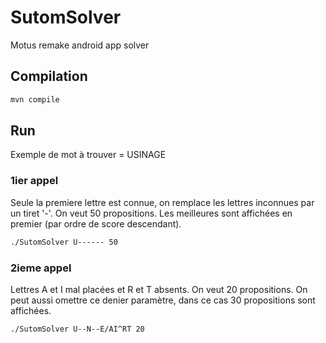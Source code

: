 # SutomSolver
Motus remake android app solver

## Compilation 

```bash
mvn compile
```

## Run

Exemple de mot à trouver = USINAGE

### 1ier appel
Seule la premiere lettre est connue, on remplace les lettres inconnues par un tiret '-'.
On veut 50 propositions. Les meilleures sont affichées en premier (par ordre de score descendant).

```bash
./SutomSolver U------ 50
```

### 2ieme appel
Lettres A et I mal placées et R et T absents. On veut 20 propositions. On peut aussi omettre ce denier paramètre, dans ce cas 30 propositions sont affichées.

```bash
./SutomSolver U--N--E/AI^RT 20
```

